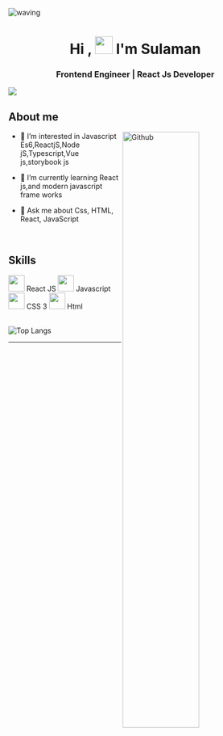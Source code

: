 ![waving](https://capsule-render.vercel.app/api?type=waving&height=200&text=Sulaman%20&fontAlignY=40&color=gradient)
<h1 align="center">Hi ,  <img src="https://media.giphy.com/media/hvRJCLFzcasrR4ia7z/giphy.gif" width="35"> I'm Sulaman</h1>
<h3 align="center">Frontend Engineer | React Js Developer </h3>

![](https://komarev.com/ghpvc/?username=sulamanshahbukhari&color=green)

<!-- <h2> About Me <img src = "https://media0.giphy.com/media/KDDpcKigbfFpnejZs6/giphy.gif?cid=ecf05e47oy6f4zjs8g1qoiystc56cu7r9tb8a1fe76e05oty&rid=giphy.gif" width = "100px"></h2> -->
<h2>About me</h2>
<img width="55%" align="right" alt="Github" src="https://raw.githubusercontent.com/onimur/.github/master/.resources/git-header.svg" />

- 👀 I’m interested in Javascript Es6,ReactjS,Node jS,Typescript,Vue js,storybook js
  
- 🌱 I’m currently learning React js,and modern javascript frame works
  
- 💬 Ask me about Css, HTML, React, JavaScript

<br/>

<!-- <h2> Skills <img src = "https://media2.giphy.com/media/QssGEmpkyEOhBCb7e1/giphy.gif?cid=ecf05e47a0n3gi1bfqntqmob8g9aid1oyj2wr3ds3mg700bl&rid=giphy.gif" width = "32px"> </h2> -->
<h2>Skills</h2>
<span><img width ='32px' src ='https://raw.githubusercontent.com/rahulbanerjee26/githubAboutMeGenerator/main/icons/reactjs.svg'>  React JS</span>
<span><img width ='32px' src ='https://raw.githubusercontent.com/rahulbanerjee26/githubAboutMeGenerator/main/icons/javascript.svg'> Javascript</span>
<span> <img width ='32px' src ='https://raw.githubusercontent.com/rahulbanerjee26/githubAboutMeGenerator/main/icons/css.svg'> CSS 3
 </span>
<span><img width ='32px' src ='https://raw.githubusercontent.com/rahulbanerjee26/githubAboutMeGenerator/main/icons/html.svg'> Html</span>

<br/>
<br/>

![Top Langs](https://github-readme-stats.vercel.app/api/top-langs/?username=sulamanshahbukhari&theme=tokyonight) 
<!-- ## :trophy: Git profile Trophies

<p align="center"> <a href="https://github.com/ryo-ma/github-profile-trophy"><img src="https://github-profile-trophy.vercel.app/?username=7oskaaa&layout=compact&theme=algolia" alt="7oskaaa" /></a> </p> -->

-----
<!---
sulamanshahbukhari/sulamanshahbukhari is a ✨ special ✨ repository because its `README.md` (this file) appears on your GitHub profile.
You can click the Preview link to take a look at your changes.
--->
